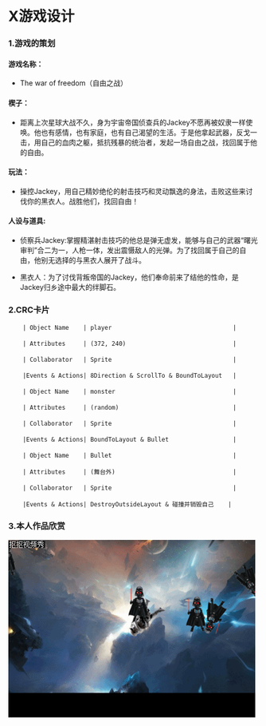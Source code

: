 # X游戏设计    

### 1.游戏的策划

#### 游戏名称：

- The war of freedom（自由之战）

#### 楔子：

- 距离上次星球大战不久，身为宇宙帝国侦查兵的Jackey不愿再被奴隶一样使唤。他也有感情，也有家庭，也有自己渴望的生活。于是他拿起武器，反戈一击，用自己的血肉之躯，抵抗残暴的统治者，发起一场自由之战，找回属于他的自由。

#### 玩法：

- 操控Jackey，用自己精妙绝伦的射击技巧和灵动飘逸的身法，击败这些来讨伐你的黑衣人。战胜他们，找回自由！

#### 人设与道具:

- 侦察兵Jackey:掌握精湛射击技巧的他总是弹无虚发，能够与自己的武器“曙光审判”合二为一，人枪一体，发出震慑敌人的光弹。为了找回属于自己的自由，他别无选择的与黑衣人展开了战斗。

- 黑衣人：为了讨伐背叛帝国的Jackey，他们奉命前来了结他的性命，是Jackey归乡途中最大的绊脚石。

### 2.CRC卡片        
    
        | Object Name    | player                                  |
        
        | Attributes     | (372, 240)                              |

        | Collaborator   | Sprite                                  |
        
        |Events & Actions| 8Direction & ScrollTo & BoundToLayout   |
        
        | Object Name    | monster                                 |
        
        | Attributes     | (random)                                |
        
        | Collaborator   | Sprite                                  |
        
        |Events & Actions| BoundToLayout & Bullet                  |
        
        | Object Name    | Bullet                                  |
        
        | Attributes     | (舞台外)                                 |
        
        | Collaborator   | Sprite                                  |
        
        |Events & Actions| DestroyOutsideLayout & 碰撞并销毁自己    |

### 3.本人作品欣赏

![](images\动图.gif)